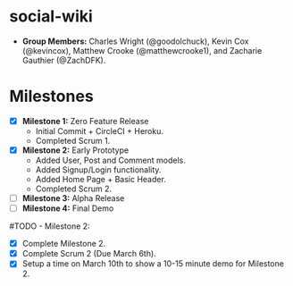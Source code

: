 # social-wiki
- **Group Members:** Charles Wright (@goodolchuck), Kevin Cox (@kevincox), Matthew Crooke (@matthewcrooke1), and Zacharie Gauthier (@ZachDFK).

# Milestones
- [x] **Milestone 1:** Zero Feature Release
  - Initial Commit + CircleCI + Heroku.
  - Completed Scrum 1.
- [x] **Milestone 2:** Early Prototype
  - Added User, Post and Comment models.
  - Added Signup/Login functionality.
  - Added Home Page + Basic Header.
  - Completed Scrum 2.
- [ ] **Milestone 3:** Alpha Release
- [ ] **Milestone 4:** Final Demo

#TODO - Milestone 2:
- [x] Complete Milestone 2.
- [x] Complete Scrum 2 (Due March 6th).
- [x] Setup a time on March 10th to show a 10-15 minute demo for Milestone 2.
